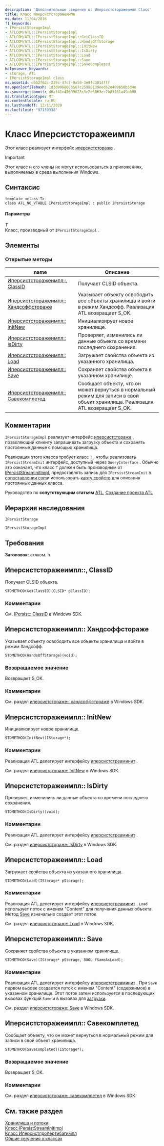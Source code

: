 ```yaml
---
description: 'Дополнительные сведения о: Иперсистсторажеимпл Class'
title: Класс Иперсистсторажеимпл
ms.date: 11/04/2016
f1_keywords:
- IPersistStorageImpl
- ATLCOM/ATL::IPersistStorageImpl
- ATLCOM/ATL::IPersistStorageImpl::GetClassID
- ATLCOM/ATL::IPersistStorageImpl::HandsOffStorage
- ATLCOM/ATL::IPersistStorageImpl::InitNew
- ATLCOM/ATL::IPersistStorageImpl::IsDirty
- ATLCOM/ATL::IPersistStorageImpl::Load
- ATLCOM/ATL::IPersistStorageImpl::Save
- ATLCOM/ATL::IPersistStorageImpl::SaveCompleted
helpviewer_keywords:
- storage, ATL
- IPersistStorageImpl class
ms.assetid: d652f02c-239c-47c7-9a50-3e9fc3014fff
ms.openlocfilehash: 1d3d996886b587c25988139eed62e409650b5d4e
ms.sourcegitcommit: d6af41e42699628c3e2e6063ec7b03931a49a098
ms.translationtype: MT
ms.contentlocale: ru-RU
ms.lasthandoff: 12/11/2020
ms.locfileid: "97139338"
---
```

# <a name="ipersiststorageimpl-class"></a>Класс Иперсистсторажеимпл

Этот класс реализует интерфейс [иперсистстораже](/windows/win32/api/objidl/nn-objidl-ipersiststorage) .

> [!IMPORTANT]
> Этот класс и его члены не могут использоваться в приложениях, выполняемых в среда выполнения Windows.

## <a name="syntax"></a>Синтаксис

```
template <class T>
class ATL_NO_VTABLE IPersistStorageImpl : public IPersistStorage
```

#### <a name="parameters"></a>Параметры

*T*<br/>
Класс, производный от `IPersistStorageImpl` .

## <a name="members"></a>Элементы

### <a name="public-methods"></a>Открытые методы

|name|Описание|
|----------|-----------------|
|[Иперсистсторажеимпл::, ClassID](#getclassid)|Получает CLSID объекта.|
|[Иперсистсторажеимпл:: Хандсоффстораже](#handsoffstorage)|Указывает объекту освободить все объекты хранилища и войти в режим Хандсофф. Реализация ATL возвращает S_OK.|
|[Иперсистсторажеимпл:: InitNew](#initnew)|Инициализирует новое хранилище.|
|[Иперсистсторажеимпл:: IsDirty](#isdirty)|Проверяет, изменились ли данные объекта со времени последнего сохранения.|
|[Иперсистсторажеимпл:: Load](#load)|Загружает свойства объекта из указанного хранилища.|
|[Иперсистсторажеимпл:: Save](#save)|Сохраняет свойства объекта в указанном хранилище.|
|[Иперсистсторажеимпл:: Савекомплетед](#savecompleted)|Сообщает объекту, что он может вернуться в нормальный режим для записи в свой объект хранилища. Реализация ATL возвращает S_OK.|

## <a name="remarks"></a>Комментарии

`IPersistStorageImpl` реализует интерфейс [иперсистстораже](/windows/win32/api/objidl/nn-objidl-ipersiststorage) , позволяющий клиенту запрашивать загрузку объекта и сохранять постоянные данные с помощью хранилища.

Реализация этого класса требует класс `T` , чтобы реализовать `IPersistStreamInit` интерфейс, доступный через `QueryInterface` . Обычно это означает, что класс `T` должен быть производным от [IPersistStreamInitImpl](../../atl/reference/ipersiststreaminitimpl-class.md), предоставлять запись для `IPersistStreamInit` в [сопоставлении com](com-map-macros.md)и использовать [карту свойств](property-map-macros.md) для описания постоянных данных класса.

Руководство по **сопутствующим статьям** [ATL](../../atl/active-template-library-atl-tutorial.md), [Создание проекта ATL](../../atl/reference/creating-an-atl-project.md)

## <a name="inheritance-hierarchy"></a>Иерархия наследования

`IPersistStorage`

`IPersistStorageImpl`

## <a name="requirements"></a>Требования

**Заголовок:** атлком. h

## <a name="ipersiststorageimplgetclassid"></a><a name="getclassid"></a> Иперсистсторажеимпл::, ClassID

Получает CLSID объекта.

```
STDMETHOD(GetClassID)(CLSID* pClassID);
```

### <a name="remarks"></a>Комментарии

См. [IPersist:: ClassID](/windows/win32/api/objidl/nf-objidl-ipersist-getclassid) в Windows SDK.

## <a name="ipersiststorageimplhandsoffstorage"></a><a name="handsoffstorage"></a> Иперсистсторажеимпл:: Хандсоффстораже

Указывает объекту освободить все объекты хранилища и войти в режим Хандсофф.

```
STDMETHOD(HandsOffStorage)(void);
```

### <a name="return-value"></a>Возвращаемое значение

Возвращает S_OK.

### <a name="remarks"></a>Комментарии

См. раздел [иперсистстораже:: хандсоффстораже](/windows/win32/api/objidl/nf-objidl-ipersiststorage-handsoffstorage) в Windows SDK.

## <a name="ipersiststorageimplinitnew"></a><a name="initnew"></a> Иперсистсторажеимпл:: InitNew

Инициализирует новое хранилище.

```
STDMETHOD(InitNew)(IStorage*);
```

### <a name="remarks"></a>Комментарии

Реализация ATL делегирует интерфейсу [иперсистстреаминит](/windows/win32/api/ocidl/nn-ocidl-ipersiststreaminit) .

См. раздел [иперсистстораже: InitNew](/windows/win32/api/objidl/nf-objidl-ipersiststorage-initnew) в Windows SDK.

## <a name="ipersiststorageimplisdirty"></a><a name="isdirty"></a> Иперсистсторажеимпл:: IsDirty

Проверяет, изменились ли данные объекта со времени последнего сохранения.

```
STDMETHOD(IsDirty)(void);
```

### <a name="remarks"></a>Комментарии

Реализация ATL делегирует интерфейсу [иперсистстреаминит](/windows/win32/api/ocidl/nn-ocidl-ipersiststreaminit) .

См. раздел [иперсистстораже: IsDirty](/windows/win32/api/objidl/nf-objidl-ipersiststorage-isdirty) в Windows SDK.

## <a name="ipersiststorageimplload"></a><a name="load"></a> Иперсистсторажеимпл:: Load

Загружает свойства объекта из указанного хранилища.

```
STDMETHOD(Load)(IStorage* pStorage);
```

### <a name="remarks"></a>Комментарии

Реализация ATL делегирует интерфейсу [иперсистстреаминит](/windows/win32/api/ocidl/nn-ocidl-ipersiststreaminit) . `Load` использует поток с именем "Content" для получения данных объекта. Метод [Save](#save) изначально создает этот поток.

См. раздел [иперсистстораже: Load](/windows/win32/api/objidl/nf-objidl-ipersiststorage-load) в Windows SDK.

## <a name="ipersiststorageimplsave"></a><a name="save"></a> Иперсистсторажеимпл:: Save

Сохраняет свойства объекта в указанном хранилище.

```
STDMETHOD(Save)(IStorage* pStorage, BOOL fSameAsLoad);
```

### <a name="remarks"></a>Комментарии

Реализация ATL делегирует интерфейсу [иперсистстреаминит](/windows/win32/api/ocidl/nn-ocidl-ipersiststreaminit) . При `Save` первом вызове создается поток с именем "Content" (содержимое) в указанном хранилище. Этот поток затем используется в последующих вызовах функций `Save` и в вызовах для [загрузки](#load).

См. раздел [иперсистстораже: Save](/windows/win32/api/objidl/nf-objidl-ipersiststorage-save) в Windows SDK.

## <a name="ipersiststorageimplsavecompleted"></a><a name="savecompleted"></a> Иперсистсторажеимпл:: Савекомплетед

Сообщает объекту, что он может вернуться в нормальный режим для записи в свой объект хранилища.

```
STDMETHOD(SaveCompleted)(IStorage*);
```

### <a name="return-value"></a>Возвращаемое значение

Возвращает S_OK.

### <a name="remarks"></a>Комментарии

См. раздел [иперсистстораже: савекомплетед](/windows/win32/api/objidl/nf-objidl-ipersiststorage-savecompleted) в Windows SDK.

## <a name="see-also"></a>См. также раздел

[Хранилища и потоки](/windows/win32/Stg/storages-and-streams)<br/>
[Класс IPersistStreamInitImpl](../../atl/reference/ipersiststreaminitimpl-class.md)<br/>
[Класс Иперсистпропертибагимпл](../../atl/reference/ipersistpropertybagimpl-class.md)<br/>
[Общие сведения о классах](../../atl/atl-class-overview.md)
